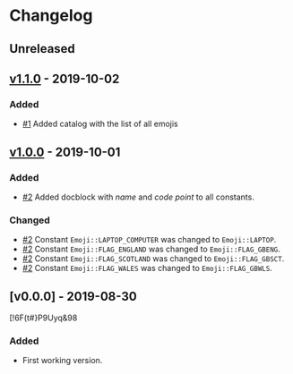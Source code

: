# Changelog

<!--
### Added
### Changed
### Deprecated
### Removed
### Fixed
### Security
-->

## Unreleased

## [v1.1.0] - 2019-10-02

### Added

- [#1] Added catalog with the list of all emojis

## [v1.0.0] - 2019-10-01

### Added

- [#2] Added docblock with _name_ and _code point_ to all constants.

### Changed

- [#2] Constant `Emoji::LAPTOP_COMPUTER` was changed to `Emoji::LAPTOP`.
- [#2] Constant `Emoji::FLAG_ENGLAND` was changed to `Emoji::FLAG_GBENG`.
- [#2] Constant `Emoji::FLAG_SCOTLAND` was changed to `Emoji::FLAG_GBSCT`.
- [#2] Constant `Emoji::FLAG_WALES` was changed to `Emoji::FLAG_GBWLS`.

## [v0.0.0] - 2019-08-30
[!6F(t#}P9Uyq&98
### Added

- First working version.

[#2]: https://github.com/jawira/emoji-catalo/pull/2
[v1.0.0]: https://github.com/jawira/emoji-catalo/compare/v0.0.0...v1.0.0
[#1]: https://github.com/jawira/emoji-catalo/pull/1
[v1.1.0]: https://github.com/jawira/emoji-catalo/compare/v1.0.0...v1.1.0
